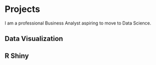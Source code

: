 # Projects


I am a professional Business Analyst aspiring to move to Data Science.

## Data Visualization

## R Shiny
